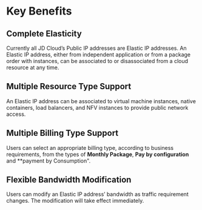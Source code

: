 # Key Benefits

## Complete Elasticity

Currently all JD Cloud’s Public IP addresses are Elastic IP addresses. An Elastic IP address, either from independent application or from a package order with instances, can be associated to or disassociated from a cloud resource at any time.

## Multiple Resource Type Support

An Elastic IP address can be associated to virtual machine instances, native containers, load balancers, and NFV instances to provide public network access.

## Multiple Billing Type Support

Users can select an appropriate billing type, according to business requirements, from the types of **Monthly Package**, **Pay by configuration** and **payment by Consumption".

## Flexible Bandwidth Modification

Users can modify an Elastic IP address’ bandwidth as traffic requirement changes. The modification will take effect immediately.
